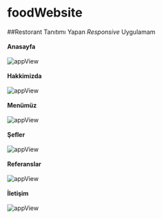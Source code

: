 # foodWebsite
##Restorant Tanıtımı Yapan *Responsive* Uygulamam <br/><br/>
**Anasayfa**<br/><br/>
![appView](https://github.com/mmyildirim/foodWebsite/blob/main/foodAppView.png)<br/><br/>
**Hakkimizda**<br/><br/>
![appView](https://github.com/mmyildirim/foodWebsite/blob/main/foodAppView2.png)<br/><br/>
**Menümüz**<br/><br/>
![appView](https://github.com/mmyildirim/foodWebsite/blob/main/foodAppView3.png)<br/><br/>
**Şefler**<br/><br/>
![appView](https://github.com/mmyildirim/foodWebsite/blob/main/foodAppView4.png)<br/><br/>
**Referanslar**<br/><br/>
![appView](https://github.com/mmyildirim/foodWebsite/blob/main/foodAppView5.png)<br/><br/>
**İletişim**<br/><br/>
![appView](https://github.com/mmyildirim/foodWebsite/blob/main/foodAppView6.png)<br/><br/>
